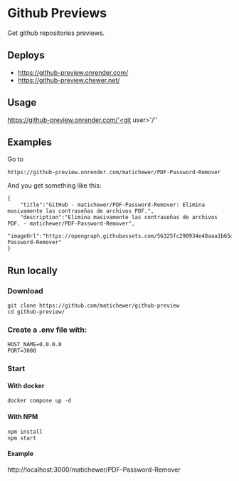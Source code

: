 # Github Previews

Get github repositories previews.

## Deploys
- https://github-preview.onrender.com/
- https://github-preview.chewer.net/

## Usage
https://github-preview.onrender.com/'<git user>'/'<repo name>'


## Examples
Go to
```
https://github-preview.onrender.com/matichewer/PDF-Password-Remover
```
And you get something like this:
```
{
    "title":"GitHub - matichewer/PDF-Password-Remover: Elimina masivamente las contraseñas de archivos PDF.",
    "description":"Elimina masivamente las contraseñas de archivos PDF. - matichewer/PDF-Password-Remover", 
    "imageUrl":"https://opengraph.githubassets.com/56325fc290934e48aaa1b65d1ee7d4f904ef3aa46b3e0e5eec3607d09a6d3129/matichewer/PDF-Password-Remover"
}
```

## Run locally
### Download
```
git clone https://github.com/matichewer/github-preview
cd github-preview/
```
### Create a .env file with:
```
HOST_NAME=0.0.0.0
PORT=3000
```

### Start
#### With docker
```
docker compose up -d
```

#### With NPM
```
npm install
npm start
```

#### Example
http://localhost:3000/matichewer/PDF-Password-Remover

